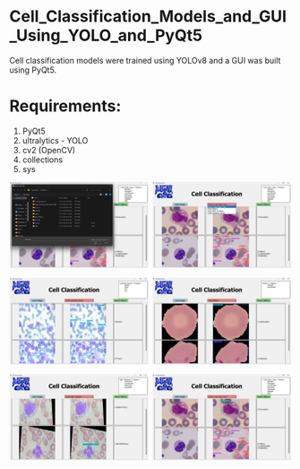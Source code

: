# Cell_Classification_Models_and_GUI_Using_YOLO_and_PyQt5
 Cell classification models were trained using YOLOv8 and a GUI was built using PyQt5.
 
# Requirements:

1. PyQt5
2. ultralytics - YOLO
3. cv2 (OpenCV)
4. collections
5. sys 


<p align="center">
  <img src="Images_GUI/Screenshot (281).png" alt="Image 1" width="49%" style="display:inline-block; margin-right:1%;">
  <img src="Images_GUI/Screenshot (282).png" alt="Image 2" width="49%" style="display:inline-block;">
</p>

<p align="center">
  <img src="Images_GUI/Screenshot (277).png" alt="Image 1" width="49%" style="display:inline-block; margin-right:1%;">
  <img src="Images_GUI/Screenshot (278).png" alt="Image 2" width="49%" style="display:inline-block;">
</p>

<p align="center">
  <img src="Images_GUI/Screenshot (279).png" alt="Image 1" width="49%" style="display:inline-block; margin-right:1%;">
  <img src="Images_GUI/Screenshot (280).png" alt="Image 2" width="49%" style="display:inline-block;">
</p>

